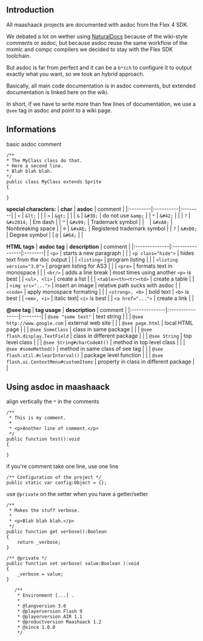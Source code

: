## Introduction ##

All maashaack projects are documented with asdoc from the Flex 4 SDK.

We debated a lot on wether using [NaturalDocs](http://www.naturaldocs.org/) because of the wiki-style comments
or asdoc, but because asdoc reuse the same workflow of the mxmlc and compc compilers we decided to stay with
the Flex SDK toolchain.

But asdoc is far from perfect and it can be a `b*tch` to configure it to output exactly what you want,
so we took an hybrid approach.

Basically, all main code documentation is in asdoc comments, but extended documentation is linked here on the wiki.

In short, if we have to write more than few lines of documentation, we use a `@see` tag in asdoc and point to a wiki page.

## Informations ##

basic asdoc comment
```
/** 
* The MyClass class do that. 
* Here a second line. 
* Blah blah blah. 
*/
public class MyClass extends Sprite
{

}
```

**special characters:**
| **char** | **asdoc** | comment |
|:---------|:----------|:--------|
| `<` | `&lt;` |  |
| `>` | `&gt;` |  |
| `&` | `&#38;` | do not use `&amp;` |
| `*` | `&#42;` |  |
| `?` | `&#x2014;` | Em dash |
| `™` | `&#x99;` | Trademark symbol |
| ` ` | `&#xA0;` | Nonbreaking space |
| `®` | `&#xAE;` | Registered trademark symbol |
| `?` | `&#xB0;` | Degree symbol |
| `@` | `&#64;` |  |

**HTML tags**
| **asdoc tag** | **description** | comment |
|:--------------|:----------------|:--------|
| `<p>` | starts a new paragraph |  |
| `<p class="hide">` | hides text from the doc output |  |
| `<listing>` | program listing |  |
| `<listing version="3.0">` | program listing for AS3 |  |
| `<pre>` | formats text in monospace |  |
| `<br/>` | adds a line break | most times using another `<p>` is best  |
| `<ul>, <li>` | create a list |  |
| `<table><th><tr><td>` | create a table |  |
| `<img src="...">` | insert an image | relative path sucks with asdoc |
| `<code>` | apply monospace formating |  |
| `<strong>, <b>` | bold text | `<b>` is best |
| `<em>, <i>` | italic text| `<i>` is best |
| `<a href="...">` | create a link |  |

**@see tag**
| **tag usage** | **description** | comment |
|:--------------|:----------------|:--------|
| `@see "some text"` | text string |  |
| `@see http://www.google.com` | external web site |  |
| `@see page.html` | local HTML page |  |
| `@see SomeClass` | class in same package |  |
| `@see flash.display.TextField` | class in different package |  |
| `@see String` | top level class |  |
| `@see String#charCodeAt()` | method in top level class |  |
| `@see #someMethod()` | method in same class of see tag |  |
| `@see flash.util.#clearInterval()` | package level function |  |
| `@see flash.ui.ContextMenu#customItems` | property in class in different package |  |



## Using asdoc in maashaack ##

align vertically the `*` in the comments
```
/**
 * This is my comment.
 * 
 * <p>Another line of comment.</p>
 */
public function test():void
{

}
```

if you're comment take one line, use one line
```
/** Configuration of the project */
public static var config:Object = {};
```

use `@private` on the setter when you have a getter/setter
```
/**
 * Makes the stuff verbose.
 * 
 * <p>Blah blah blah.</p>
 */
public function get verbose():Boolean
{
    return _verbose;
}

/** @private */
public function set verbose( value:Boolean ):void
{
    _verbose = value;
}
```


```
   /**
    * Environment [...] .
    *
    * @langversion 3.0
    * @playerversion Flash 9
    * @playerversion AIR 1.1
    * @productversion Maashaack 1.2
    * @since 1.0.0
    */
```